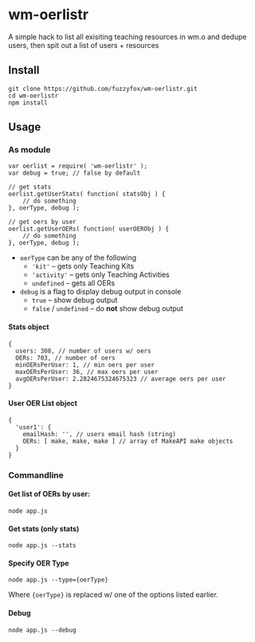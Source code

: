 # wm-oerlistr
A simple hack to list all exisiting teaching resources in wm.o and dedupe users, then spit out a list of users + resources

## Install

	git clone https://github.com/fuzzyfox/wm-oerlistr.git
	cd wm-oerlistr
	npm install

## Usage
### As module

	var oerlist = require( 'wm-oerlistr' );
	var debug = true; // false by default

	// get stats
	oerlist.getUserStats( function( statsObj ) {
		// do something
	}, oerType, debug );

	// get oers by user
	oerlist.getUserOERs( function( userOERObj ) {
		// do something
	}, oerType, debug );

* `oerType` can be any of the following
	* `'kit'` – gets only Teaching Kits
	* `'activity'` – gets only Teaching Activities
	* `undefined` – gets all OERs
* `debug` is a flag to display debug output in console
	* `true` – show debug output
	* `false` / `undefined` – do **not** show debug output

#### Stats object

	{
	  users: 308, // number of users w/ oers
	  OERs: 703, // number of oers
	  minOERsPerUser: 1, // min oers per user
	  maxOERsPerUser: 36, // max oers per user
	  avgOERsPerUser: 2.2824675324675323 // average oers per user
	}

#### User OER List object

	{
	  'user1': {
	    emailHash: '', // users email hash (string)
	    OERs: [ make, make, make ] // array of MakeAPI make objects
	  }
	}

### Commandline
#### Get list of OERs by user:

	node app.js

#### Get stats (only stats)

	node app.js --stats

#### Specify OER Type

	node app.js --type={oerType}

Where `{oerType}` is replaced w/ one of the options listed earlier.

#### Debug

	node app.js --debug
